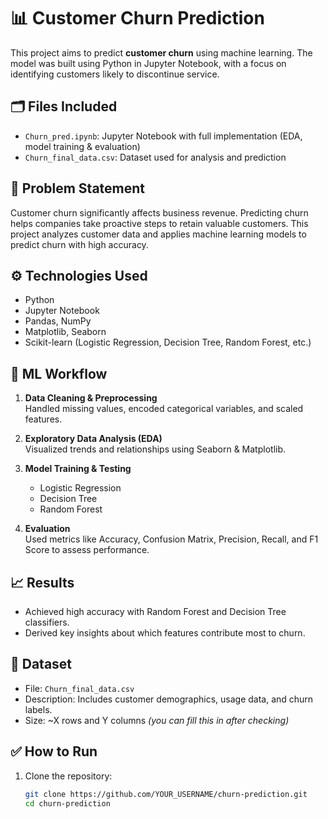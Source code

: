 # 📊 Customer Churn Prediction

This project aims to predict **customer churn** using machine learning. The model was built using Python in Jupyter Notebook, with a focus on identifying customers likely to discontinue service.

## 🗂️ Files Included

- `Churn_pred.ipynb`: Jupyter Notebook with full implementation (EDA, model training & evaluation)
- `Churn_final_data.csv`: Dataset used for analysis and prediction

## 📌 Problem Statement

Customer churn significantly affects business revenue. Predicting churn helps companies take proactive steps to retain valuable customers. This project analyzes customer data and applies machine learning models to predict churn with high accuracy.

## ⚙️ Technologies Used

- Python
- Jupyter Notebook
- Pandas, NumPy
- Matplotlib, Seaborn
- Scikit-learn (Logistic Regression, Decision Tree, Random Forest, etc.)

## 🧠 ML Workflow

1. **Data Cleaning & Preprocessing**  
   Handled missing values, encoded categorical variables, and scaled features.
   
2. **Exploratory Data Analysis (EDA)**  
   Visualized trends and relationships using Seaborn & Matplotlib.

3. **Model Training & Testing**  
   - Logistic Regression
   - Decision Tree
   - Random Forest
   
4. **Evaluation**  
   Used metrics like Accuracy, Confusion Matrix, Precision, Recall, and F1 Score to assess performance.

## 📈 Results

- Achieved high accuracy with Random Forest and Decision Tree classifiers.
- Derived key insights about which features contribute most to churn.

## 📂 Dataset

- File: `Churn_final_data.csv`
- Description: Includes customer demographics, usage data, and churn labels.
- Size: ~X rows and Y columns *(you can fill this in after checking)*

## ✅ How to Run

1. Clone the repository:
   ```bash
   git clone https://github.com/YOUR_USERNAME/churn-prediction.git
   cd churn-prediction
